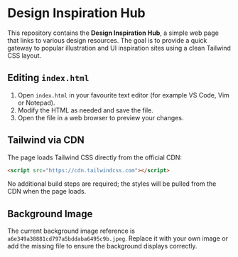 # Design Inspiration Hub

This repository contains the **Design Inspiration Hub**, a simple web page that links to various design resources. The goal is to provide a quick gateway to popular illustration and UI inspiration sites using a clean Tailwind CSS layout.

## Editing `index.html`

1. Open `index.html` in your favourite text editor (for example VS Code, Vim or Notepad).
2. Modify the HTML as needed and save the file.
3. Open the file in a web browser to preview your changes.

## Tailwind via CDN

The page loads Tailwind CSS directly from the official CDN:

```html
<script src="https://cdn.tailwindcss.com"></script>
```

No additional build steps are required; the styles will be pulled from the CDN when the page loads.

## Background Image

The current background image reference is `a6e349a38881cd797a5bddaba6495c9b.jpeg`. Replace it with your own image or add the missing file to ensure the background displays correctly.
